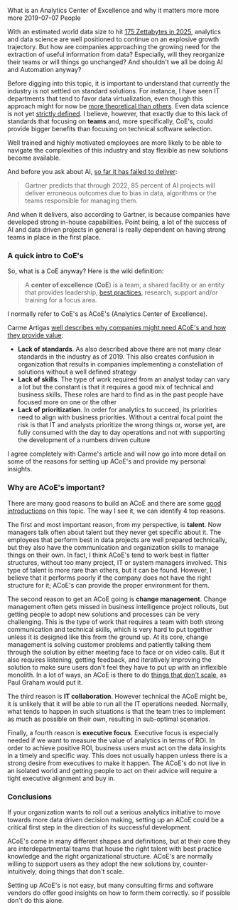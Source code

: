 What is an Analytics Center of Excellence and why it matters more more more
2019-07-07
People

With an estimated world data size to hit [175 Zettabytes in 2025](https://www.seagate.com/files/www-content/our-story/trends/files/idc-seagate-dataage-whitepaper.pdf), analytics and data science are well positioned to continue on an explosive growth trajectory. But how are companies approaching the growing need for the extraction of useful information from data? Especially, will they reorganize their teams or will things go unchanged? And shouldn't we all be doing AI and Automation anyway?

Before digging into this topic, it is important to understand that currently the industry is not settled on standard solutions.  For instance, I have seen IT departments that tend to favor data virtualization, even though this approach might for now be [more theoretical than others](https://sonra.io/2018/10/11/the-future-of-etl-and-the-limitations-of-data-virtualisation-and-noetl/). Even data science is not yet [strictly defined](https://m.signalvnoise.com/data-scientists-mostly-just-do-arithmetic-and-thats-a-good-thing/). I believe, however, that exactly due to this lack of standards that focusing on **teams** and, more specifically, CoE's, could provide bigger benefits than focusing on technical software selection.

Well trained and highly motivated employees are more likely to be able to navigate the complexities of this industry and stay flexible as new solutions become available.

And before you ask about AI, [so far it has failed to deliver](https://www.gartner.com/en/newsroom/press-releases/2018-02-13-gartner-says-nearly-half-of-cios-are-planning-to-deploy-artificial-intelligence):

> Gartner predicts that through 2022, 85 percent of AI projects will deliver erroneous outcomes due to bias in data, algorithms or the teams responsible for managing them.

And when it delivers, also according to Gartner, is because companies have developed strong in-house capabilities. Point being, a lot of the success of AI and data driven projects in general is really dependent on having strong teams in place in the first place.

### A quick intro to CoE's

So, what is a CoE anyway? Here is the wiki definition:

> A **center of excellence** (**CoE**) is a team, a shared facility or an entity that provides leadership, [best practices](https://en.wikipedia.org/wiki/Best_practice "Best practice"), research, support and/or training for a focus area.

I normally refer to CoE's as ACoE's (Analytics Center of Excellence).

Carme Artigas [well describes why companies might need ACoE's and how they provide value](https://www.oreilly.com/ideas/you-need-an-analytics-center-of-excellence):

* **Lack of standards**. As also described above there are not many clear standards in the industry as of 2019. This also creates confusion in organization that results in companies implementing a constellation of solutions without a well defined strategy
* **Lack of skills**. The type of work required from an analyst today can vary a lot but the constant is that it requires a good mix of technical and business skills. These roles are hard to find as in the past people have focused more on one or the other
* **Lack of prioritization**. In order for analytics to succeed, its priorities need to align with business priorities. Without a central focal point the risk is that IT and analysts prioritize the wrong things or, worse yet, are fully consumed with the day to day operations and not with supporting the development of a numbers driven culture

I agree completely with Carme's article and will now go into more detail on some of the reasons for setting up ACoE's and provide my personal insights.

### Why are ACoE's important?
There are many good reasons to build an ACoE and there are some [good introductions](https://deloitte.wsj.com/cfo/files/2014/03/achieving_Analytics_Excellence_part2.pdf) on this topic. The way I see it, we can identify 4 top reasons.

The first and most important reason, from my perspective, is **talent**. Now managers talk often about talent but they never get specific about it. The employees that perform best in data projects are well prepared technically, but they also have the communication and organization skills to manage things on their own. In fact, I think ACoE's tend to work best in flatter structures, without too many project, IT or system managers involved. This type of talent is more rare than others, but it can be found. However, I believe that it performs poorly if the company does not have the right structure for it; ACoE's can provide the proper environment for them.

The second reason to get an ACoE going is **change management**. Change management often gets missed in business intelligence project rollouts, but getting people to adopt new solutions and processes can be very challenging. This is the type of work that requires a team with both strong communication and technical skills, which is very hard to put together unless it is designed like this from the ground up. At its core, change management is solving customer problems and patiently talking them through the solution by either meeting face to face or on video calls. But it also requires listening, getting feedback, and iteratively improving the solution  to make sure users don't feel they have to put up with an inflexible monolith. In a lot of ways, an ACoE is there to do [things that don't scale](http://paulgraham.com/ds.html), as Paul Graham would put it.

The third reason is **IT collaboration**. However technical the ACoE might be, it is unlikely that it will be able to run all the IT operations needed. Normally, what tends to happen in such situations is that the team tries to implement as much as possible on their own, resulting in sub-optimal scenarios.

Finally, a fourth reason is **executive focus**. Executive focus is especially needed if we want to measure the value of analytics in terms of ROI. In order to achieve positive ROI, business users must act on the data insights in a timely and specific way. This does not usually happen unless there is a strong desire from executives to make it happen. The ACoE's do not live in an isolated world and getting people to act on their advice will require a tight executive alignment and buy in.

### Conclusions
If your organization wants to roll out a serious analytics initiative to move towards more data driven decision making, setting up an ACoE could be a critical first step in the direction of its successful development.

ACoE's come in many different shapes and definitions, but at their core they are interdepartmental teams that house the right talent with best practice knowledge and the right organizational structure. ACoE's are normally willing to support users as they adopt the new solutions by, counter-intuitively, doing things that don't scale.

Setting up ACoE's is not easy, but many consulting firms and software vendors do offer good insights on how to form them correctly. so if possible don't do this alone.

